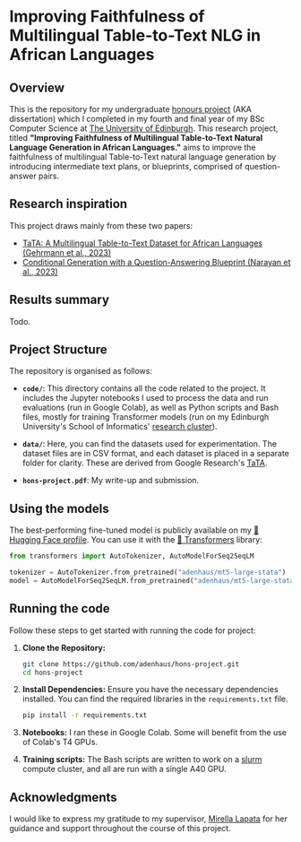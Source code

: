 
# Improving Faithfulness of Multilingual Table-to-Text NLG in African Languages

## Overview

This is the repository for my undergraduate [honours project](http://www.drps.ed.ac.uk/20-21/dpt/cxinfr10044.htm) (AKA dissertation) which I completed in my fourth and final year of my BSc Computer Science at [The University of Edinburgh](https://www.ed.ac.uk/informatics). This research project, titled **"Improving Faithfulness of Multilingual Table-to-Text Natural Language Generation in African Languages."** aims to improve the faithfulness of multilingual Table-to-Text natural language generation by introducing intermediate text plans, or blueprints, comprised of question-answer pairs.

## Research inspiration

This project draws mainly from these two papers:
- [TaTA: A Multilingual Table-to-Text Dataset for  African Languages (Gehrmann et al., 2023)](https://aclanthology.org/2023.findings-emnlp.118/)
- [Conditional Generation with a Question-Answering Blueprint (Narayan et al., 2023)](https://aclanthology.org/2023.tacl-1.55/)

## Results summary

Todo.

## Project Structure

The repository is organised as follows:

- **`code/`**: This directory contains all the code related to the project. It includes the Jupyter notebooks I used to process the data and run evaluations (run in Google Colab), as well as Python scripts and Bash files, mostly for training Transformer models (run on my Edinburgh University's School of Informatics' [research cluster](https://computing.help.inf.ed.ac.uk/research-cluster)).

- **`data/`**: Here, you can find the datasets used for experimentation. The dataset files are in CSV format, and each dataset is placed in a separate folder for clarity. These are derived from Google Research's [TaTA](https://github.com/google-research/url-nlp/tree/main/tata).

- **`hons-project.pdf`**: My write-up and submission.

## Using the models

The best-performing fine-tuned model is publicly available on my [🤗 Hugging Face profile](https://huggingface.co/adenhaus). You can use it with the [🤗 Transformers](https://huggingface.co/docs/hub/transformers) library:

```python
from transformers import AutoTokenizer, AutoModelForSeq2SeqLM

tokenizer = AutoTokenizer.from_pretrained("adenhaus/mt5-large-stata")
model = AutoModelForSeq2SeqLM.from_pretrained("adenhaus/mt5-large-stata")
```

## Running the code

Follow these steps to get started with running the code for project:

1. **Clone the Repository:**
    ```bash
    git clone https://github.com/adenhaus/hons-project.git
    cd hons-project
    ```

2. **Install Dependencies:**
    Ensure you have the necessary dependencies installed. You can find the required libraries in the `requirements.txt` file.
    ```bash
    pip install -r requirements.txt
    ```

3. **Notebooks:**
    I ran these in Google Colab. Some will benefit from the use of Colab's T4 GPUs.

4. **Training scripts:**
    The Bash scripts are written to work on a [slurm](https://computing.help.inf.ed.ac.uk/slurm) compute cluster, and all are run with a single A40 GPU.

## Acknowledgments

I would like to express my gratitude to my supervisor, [Mirella Lapata](https://scholar.google.co.uk/citations?user=j67B9Q4AAAAJ&hl=en) for her guidance and support throughout the course of this project.
